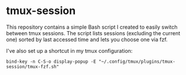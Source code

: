 # tmux-session

This repository contains a simple Bash script I created to easily switch between tmux sessions. The script lists sessions (excluding the current one) sorted by last accessed time and lets you choose one via fzf.

I've also set up a shortcut in my tmux configuration:

```tmux
bind-key -n C-S-o display-popup -E "~/.config/tmux/plugins/tmux-session/tmux-fzf.sh"
```
